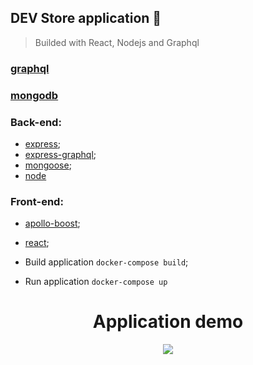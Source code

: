## DEV Store application :tshirt:

> Builded with React, Nodejs and Graphql

### [graphql](https://graphql.org/)
### [mongodb](https://www.mongodb.com/)
### Back-end:
- [express](https://expressjs.com/pt-br/);
- [express-graphql](https://github.com/graphql/express-graphql);
- [mongoose](https://mongoosejs.com/);
- [node](https://nodejs.org/en/)
### Front-end:
- [apollo-boost](https://www.apollographql.com/docs/react/get-started/);
- [react](https://pt-br.reactjs.org/);

- Build application `docker-compose build`;
- Run application `docker-compose up`

<h1 align="center">Application demo</h1>
<p align="center">
    <img src="./images/demo.gif" />
</p>

